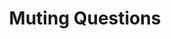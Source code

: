---
title: Muting Questions
layout: collection
permalink: /muting-questions/
collection: muting-questions
---